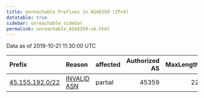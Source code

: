 ```yaml
---
title: Unreachable Prefixes in AS48359 (IPv4)
datatable: true
sidebar: unreachable_sidebar
permalink: unreachable_AS48359-v4.html
---
```


Data as of 2019-10-21 11:30:00 UTC


<div class="datatable-begin"></div>

| Prefix                                                   | Reason                                                                                                 | affected   |   Authorized AS |   MaxLength | Anchor                                         |   unreachable /24s |
|:---------------------------------------------------------|:-------------------------------------------------------------------------------------------------------|:-----------|----------------:|------------:|:-----------------------------------------------|-------------------:|
| [45.155.192.0/22](https://stat.ripe.net/45.155.192.0/22) | [INVALID ASN](https://rpki-validator.ripe.net/announcement-preview?asn=AS48359&prefix=45.155.192.0/22) | partial    |           45359 |          22 | [RIPE](unreachable_RIPE_NCC_RPKI_Root-v4.html) |                  4 |

<div class="datatable-end"></div>
